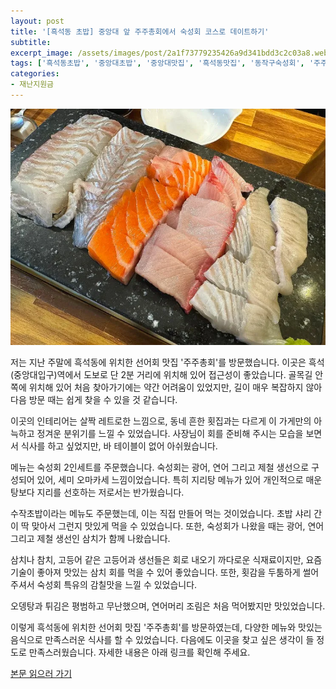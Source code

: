 ```yaml
---
layout: post
title: '[흑석동 초밥] 중앙대 앞 주주총회에서 숙성회 코스로 데이트하기'
subtitle: 
excerpt_image: /assets/images/post/2a1f73779235426a9d341bdd3c2c03a8.webp
tags: ['흑석동초밥', '중앙대초밥', '중앙대맛집', '흑석동맛집', '동작구숙성회', '주주총회숙성회']
categories: 
- 재난지원금
---
```


![메인 이미지](/assets/images/post/2a1f73779235426a9d341bdd3c2c03a8.webp)

저는 지난 주말에 흑석동에 위치한 선어회 맛집 '주주총회'를 방문했습니다. 이곳은 흑석(중앙대입구)역에서 도보로 단 2분 거리에 위치해 있어 접근성이 좋았습니다. 골목길 안쪽에 위치해 있어 처음 찾아가기에는 약간 어려움이 있었지만, 길이 매우 복잡하지 않아 다음 방문 때는 쉽게 찾을 수 있을 것 같습니다. 

이곳의 인테리어는 살짝 레트로한 느낌으로, 동네 흔한 횟집과는 다르게 이 가게만의 아늑하고 정겨운 분위기를 느낄 수 있었습니다. 사장님이 회를 준비해 주시는 모습을 보면서 식사를 하고 싶었지만, 바 테이블이 없어 아쉬웠습니다.

메뉴는 숙성회 2인세트를 주문했습니다. 숙성회는 광어, 연어 그리고 제철 생선으로 구성되어 있어, 세미 오마카세 느낌이었습니다. 특히 지리탕 메뉴가 있어 개인적으로 매운탕보다 지리를 선호하는 저로서는 반가웠습니다. 

수작초밥이라는 메뉴도 주문했는데, 이는 직접 만들어 먹는 것이었습니다. 초밥 샤리 간이 딱 맞아서 그런지 맛있게 먹을 수 있었습니다. 또한, 숙성회가 나왔을 때는 광어, 연어 그리고 제철 생선인 삼치가 함께 나왔습니다. 

삼치나 참치, 고등어 같은 고등어과 생선들은 회로 내오기 까다로운 식재료이지만, 요즘 기술이 좋아져 맛있는 삼치 회를 먹을 수 있어 좋았습니다. 또한, 횟감을 두툼하게 썰어주셔서 숙성회 특유의 감칠맛을 느낄 수 있었습니다.

오뎅탕과 튀김은 평범하고 무난했으며, 연어머리 조림은 처음 먹어봤지만 맛있었습니다. 

이렇게 흑석동에 위치한 선어회 맛집 '주주총회'를 방문하였는데, 다양한 메뉴와 맛있는 음식으로 만족스러운 식사를 할 수 있었습니다. 다음에도 이곳을 찾고 싶은 생각이 들 정도로 만족스러웠습니다. 자세한 내용은 아래 링크를 확인해 주세요.

[본문 읽으러 가기](https://m.blog.naver.com/ham_eaten_jellybear/223279555536)
